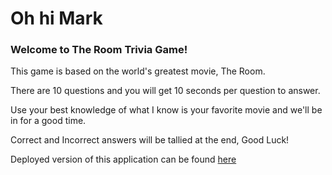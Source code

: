 # Oh hi Mark

### Welcome to The Room Trivia Game!

This game is based on the world's greatest movie, The Room. 

There are 10 questions and you will get 10 seconds per question to answer.

Use your best knowledge of what I know is your favorite movie and we'll be in for a good time.

Correct and Incorrect answers will be tallied at the end, Good Luck!

Deployed version of this application can be found [here](https://rs01247.github.io/TriviaGame/)

